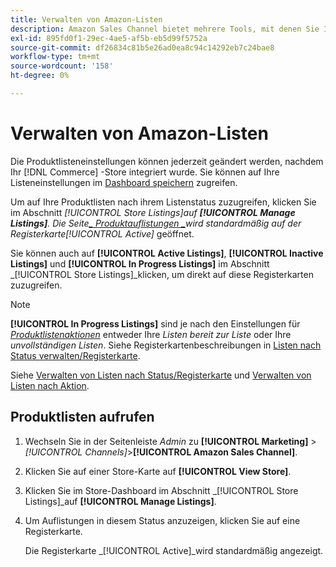 ```yaml
---
title: Verwalten von Amazon-Listen
description: Amazon Sales Channel bietet mehrere Tools, mit denen Sie Ihre Amazon-Auflistungen über den Commerce-Administrator verwalten können.
exl-id: 895fd0f1-29ec-4ae5-af5b-eb5d99f5752a
source-git-commit: df26834c81b5e26ad0ea8c94c14292eb7c24bae8
workflow-type: tm+mt
source-wordcount: '158'
ht-degree: 0%

---
```


# Verwalten von Amazon-Listen

Die Produktlisteneinstellungen können jederzeit geändert werden, nachdem Ihr [!DNL Commerce] -Store integriert wurde. Sie können auf Ihre Listeneinstellungen im [Dashboard speichern](./amazon-store-dashboard.md) zugreifen.

Um auf Ihre Produktlisten nach ihrem Listenstatus zuzugreifen, klicken Sie im Abschnitt _[!UICONTROL Store Listings]_auf **[!UICONTROL Manage Listings]**. Die Seite[_ Produktauflistungen _](./managing-listings-by-tab.md)wird standardmäßig auf der Registerkarte_[!UICONTROL Active]_ geöffnet.

Sie können auch auf **[!UICONTROL Active Listings]**, **[!UICONTROL Inactive Listings]** und **[!UICONTROL In Progress Listings]** im Abschnitt _[!UICONTROL Store Listings]_klicken, um direkt auf diese Registerkarten zuzugreifen.

>[!NOTE]
>
>**[!UICONTROL In Progress Listings]** sind je nach den Einstellungen für [_Produktlistenaktionen_](./product-listing-actions.md) entweder Ihre _Listen bereit zur Liste_ oder Ihre _unvollständigen Listen_. Siehe Registerkartenbeschreibungen in [Listen nach Status verwalten/Registerkarte](./managing-listings-by-tab.md).

Siehe [Verwalten von Listen nach Status/Registerkarte](./managing-listings-by-tab.md) und [Verwalten von Listen nach Aktion](./managing-listings-by-action.md).

## Produktlisten aufrufen

1. Wechseln Sie in der Seitenleiste _Admin_ zu **[!UICONTROL Marketing]** > _[!UICONTROL Channels]_>**[!UICONTROL Amazon Sales Channel]**.

1. Klicken Sie auf einer Store-Karte auf **[!UICONTROL View Store]**.

1. Klicken Sie im Store-Dashboard im Abschnitt _[!UICONTROL Store Listings]_auf **[!UICONTROL Manage Listings]**.

1. Um Auflistungen in diesem Status anzuzeigen, klicken Sie auf eine Registerkarte.

   Die Registerkarte _[!UICONTROL Active]_wird standardmäßig angezeigt.

